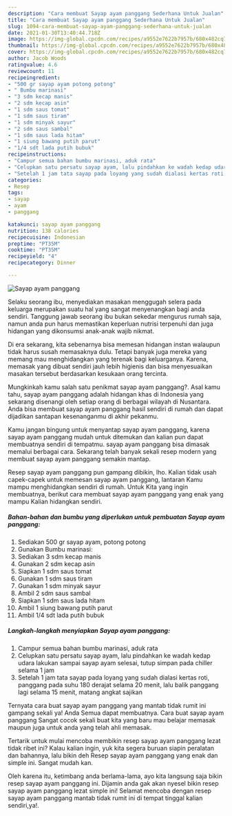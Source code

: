 ```yaml
---
description: "Cara membuat Sayap ayam panggang Sederhana Untuk Jualan"
title: "Cara membuat Sayap ayam panggang Sederhana Untuk Jualan"
slug: 1094-cara-membuat-sayap-ayam-panggang-sederhana-untuk-jualan
date: 2021-01-30T13:40:44.718Z
image: https://img-global.cpcdn.com/recipes/a9552e7622b7957b/680x482cq70/sayap-ayam-panggang-foto-resep-utama.jpg
thumbnail: https://img-global.cpcdn.com/recipes/a9552e7622b7957b/680x482cq70/sayap-ayam-panggang-foto-resep-utama.jpg
cover: https://img-global.cpcdn.com/recipes/a9552e7622b7957b/680x482cq70/sayap-ayam-panggang-foto-resep-utama.jpg
author: Jacob Woods
ratingvalue: 4.6
reviewcount: 11
recipeingredient:
- "500 gr sayap ayam potong potong"
- " Bumbu marinasi"
- "3 sdm kecap manis"
- "2 sdm kecap asin"
- "1 sdm saus tomat"
- "1 sdm saus tiram"
- "1 sdm minyak sayur"
- "2 sdm saus sambal"
- "1 sdm saus lada hitam"
- "1 siung bawang putih parut"
- "1/4 sdt lada putih bubuk"
recipeinstructions:
- "Campur semua bahan bumbu marinasi, aduk rata"
- "Celupkan satu persatu sayap ayam, lalu pindahkan ke wadah kedap udara lakukan sampai sayap ayam selesai, tutup simpan pada chiller selama 1 jam"
- "Setelah 1 jam tata sayap pada loyang yang sudah dialasi kertas roti, panggang pada suhu 180 derajat selama 20 menit, lalu balik panggang lagi selama 15 menit, matang angkat sajikan"
categories:
- Resep
tags:
- sayap
- ayam
- panggang

katakunci: sayap ayam panggang 
nutrition: 138 calories
recipecuisine: Indonesian
preptime: "PT35M"
cooktime: "PT35M"
recipeyield: "4"
recipecategory: Dinner

---
```



![Sayap ayam panggang](https://img-global.cpcdn.com/recipes/a9552e7622b7957b/680x482cq70/sayap-ayam-panggang-foto-resep-utama.jpg)

Selaku seorang ibu, menyediakan masakan menggugah selera pada keluarga merupakan suatu hal yang sangat menyenangkan bagi anda sendiri. Tanggung jawab seorang ibu bukan sekedar mengurus rumah saja, namun anda pun harus memastikan keperluan nutrisi terpenuhi dan juga hidangan yang dikonsumsi anak-anak wajib nikmat.

Di era  sekarang, kita sebenarnya bisa memesan hidangan instan walaupun tidak harus susah memasaknya dulu. Tetapi banyak juga mereka yang memang mau menghidangkan yang terenak bagi keluarganya. Karena, memasak yang dibuat sendiri jauh lebih higienis dan bisa menyesuaikan masakan tersebut berdasarkan kesukaan orang tercinta. 



Mungkinkah kamu salah satu penikmat sayap ayam panggang?. Asal kamu tahu, sayap ayam panggang adalah hidangan khas di Indonesia yang sekarang disenangi oleh setiap orang di berbagai wilayah di Nusantara. Anda bisa membuat sayap ayam panggang hasil sendiri di rumah dan dapat dijadikan santapan kesenanganmu di akhir pekanmu.

Kamu jangan bingung untuk menyantap sayap ayam panggang, karena sayap ayam panggang mudah untuk ditemukan dan kalian pun dapat membuatnya sendiri di tempatmu. sayap ayam panggang bisa dimasak memalui berbagai cara. Sekarang telah banyak sekali resep modern yang membuat sayap ayam panggang semakin mantap.

Resep sayap ayam panggang pun gampang dibikin, lho. Kalian tidak usah capek-capek untuk memesan sayap ayam panggang, lantaran Kamu mampu menghidangkan sendiri di rumah. Untuk Kita yang ingin membuatnya, berikut cara membuat sayap ayam panggang yang enak yang mampu Kalian hidangkan sendiri.

<!--inarticleads1-->

##### Bahan-bahan dan bumbu yang diperlukan untuk pembuatan Sayap ayam panggang:

1. Sediakan 500 gr sayap ayam, potong potong
1. Gunakan  Bumbu marinasi:
1. Sediakan 3 sdm kecap manis
1. Gunakan 2 sdm kecap asin
1. Siapkan 1 sdm saus tomat
1. Gunakan 1 sdm saus tiram
1. Gunakan 1 sdm minyak sayur
1. Ambil 2 sdm saus sambal
1. Siapkan 1 sdm saus lada hitam
1. Ambil 1 siung bawang putih parut
1. Ambil 1/4 sdt lada putih bubuk




<!--inarticleads2-->

##### Langkah-langkah menyiapkan Sayap ayam panggang:

1. Campur semua bahan bumbu marinasi, aduk rata
1. Celupkan satu persatu sayap ayam, lalu pindahkan ke wadah kedap udara lakukan sampai sayap ayam selesai, tutup simpan pada chiller selama 1 jam
1. Setelah 1 jam tata sayap pada loyang yang sudah dialasi kertas roti, panggang pada suhu 180 derajat selama 20 menit, lalu balik panggang lagi selama 15 menit, matang angkat sajikan




Ternyata cara buat sayap ayam panggang yang mantab tidak rumit ini gampang sekali ya! Anda Semua dapat membuatnya. Cara buat sayap ayam panggang Sangat cocok sekali buat kita yang baru mau belajar memasak maupun juga untuk anda yang telah ahli memasak.

Tertarik untuk mulai mencoba membikin resep sayap ayam panggang lezat tidak ribet ini? Kalau kalian ingin, yuk kita segera buruan siapin peralatan dan bahannya, lalu bikin deh Resep sayap ayam panggang yang enak dan simple ini. Sangat mudah kan. 

Oleh karena itu, ketimbang anda berlama-lama, ayo kita langsung saja bikin resep sayap ayam panggang ini. Dijamin anda gak akan nyesel bikin resep sayap ayam panggang lezat simple ini! Selamat mencoba dengan resep sayap ayam panggang mantab tidak rumit ini di tempat tinggal kalian sendiri,ya!.

